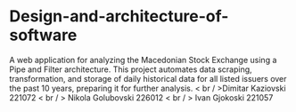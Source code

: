 # Design-and-architecture-of-software
A web application for analyzing the Macedonian Stock Exchange using a Pipe and Filter architecture. This project automates data scraping, transformation, and storage of daily historical data for all listed issuers over the past 10 years, preparing it for further analysis.
  < br / >Dimitar Kaziovski 221072
  < br / > Nikola Golubovski 226012
  < br / > Ivan Gjokoski 221057
